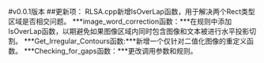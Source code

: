 #v0.0.1版本
##更新项：
RLSA.cpp新增IsOverLap函数，用于解决两个Rect类型区域是否相交问题。
***image_word_correction函数：***在规则中添加IsOverLap函数，以期避免如果图像区域内同时包含图像和文本被进行水平投影切割。
***Get_Irregular_Contours函数:***新增一个仅针对二值化图像的重定义函数。
***Checking_for_gaps函数：***更改调用参数和规则。